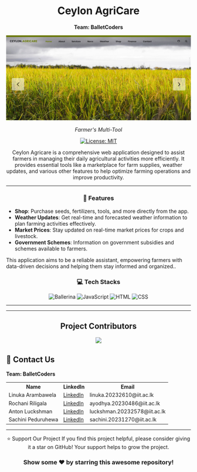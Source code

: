 <div align="center">

# Ceylon AgriCare
 **Team: BalletCoders**

![GreenHaven](images/home.JPG)


<i>Farmer's Multi-Tool</i>

</div>

<div align = "center">

[![License: MIT](https://img.shields.io/badge/License-MIT-yellow.svg)](https://opensource.org/licenses/MIT)

</table>
</div>

<div align="center">
Ceylon Agricare is a comprehensive web application designed to assist farmers in managing their daily agricultural activities more efficiently. It provides essential tools like a marketplace for farm supplies, weather updates, and various other features to help optimize farming operations and improve productivity.
</div>

<hr>

<div align="center">

### 📛 **Features**
</div>

- **Shop**: Purchase seeds, fertilizers, tools, and more directly from the app.
- **Weather Updates**: Get real-time and forecasted weather information to plan farming activities effectively.
- **Market Prices**: Stay updated on real-time market prices for crops and livestock.
- **Government Schemes**: Information on government subsidies and schemes available to farmers.

This application aims to be a reliable assistant, empowering farmers with data-driven decisions and helping them stay informed and organized..

<div align="center">

### 💻 **Tech Stacks**

![Ballerina](https://img.shields.io/badge/💃Ballerina-00BFFF.svg?style=for-the-badge)
![JavaScript](https://img.shields.io/badge/JavaScript-%23F7DF1E.svg?style=for-the-badge&logo=javascript&logoColor=black)
![HTML](https://img.shields.io/badge/HTML-%23E34F26.svg?style=for-the-badge&logo=html5&logoColor=white)
![CSS](https://img.shields.io/badge/CSS-%231572B6.svg?style=for-the-badge&logo=css3&logoColor=white)


</div>  
<hr>
<hr>

<div>
  <h2 align = "center">Project Contributors</h2>
  <div align = "center">

<a href="https://github.com/LinukaAr/Ceylon-AgriCare/graphs/contributors">
  <img src="https://contrib.rocks/image?repo=LinukaAr/Ceylon-AgriCare" />
</a>

</div>
<div>
  <h2>🔗 Contact Us</h2>

   **Team: BalletCoders**
</div>

<table>
    <tr>
        <th>Name</th>
        <th>LinkedIn</th>
        <th>Email</th>
    </tr>
    <tr>
        <td>Linuka Arambawela</td>
        <td><a href="https://www.linkedin.com/in/linuka-arambawela/" target="_blank">LinkedIn</a></td>
        <td>linuka.20232610@iit.ac.lk</td>
    </tr>
    <tr>
        <td>Rochani Riligala</td>
        <td><a href="https://www.linkedin.com/in/rochani-riligala" target="_blank">LinkedIn</a></td>
        <td>ayodhya.20230486@iit.ac.lk</td>
    </tr>
    <tr>
        <td>Anton Luckshman</td>
        <td><a href="https://www.linkedin.com/in/anton-luckshman-53121a265/" target="_blank">LinkedIn</a></td>
        <td>luckshman.20232578@iit.ac.lk</td>
    </tr>
    <tr>
        <td>Sachini Peduruhewa</td>
        <td><a href="https://www.linkedin.com/in/sachini-peduruhewa-784633292" target="_blank">LinkedIn</a></td>
        <td>sachini.20231270@iit.ac.lk</td>
    </tr>
    
</table>

<hr>

<div align="center">
⭐️ Support Our Project
If you find this project helpful, please consider giving it a star on GitHub! Your support helps to grow the project.

### Show some ❤️ by starring this awesome repository!
</div>
